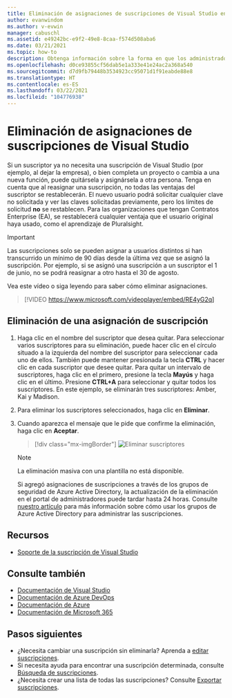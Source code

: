 ```yaml
---
title: Eliminación de asignaciones de suscripciones de Visual Studio en el Portal de administración de Suscripciones | Microsoft Docs
author: evanwindom
ms.author: v-evwin
manager: cabuschl
ms.assetid: e49242bc-e9f2-49e8-8caa-f574d508aba6
ms.date: 03/21/2021
ms.topic: how-to
description: Obtenga información sobre la forma en que los administradores pueden eliminar asignaciones de suscripciones en el Portal de administración de Suscripciones de Visual Studio.
ms.openlocfilehash: d0ce93855cf56dab5e1a333e41e24ac2a368a540
ms.sourcegitcommit: d7d9fb79448b3534923cc95071d1f91eabde88e8
ms.translationtype: HT
ms.contentlocale: es-ES
ms.lasthandoff: 03/22/2021
ms.locfileid: "104776938"
---
```

# <a name="delete-assignments-in-visual-studio-subscriptions"></a>Eliminación de asignaciones de suscripciones de Visual Studio
Si un suscriptor ya no necesita una suscripción de Visual Studio (por ejemplo, al dejar la empresa), o bien completa un proyecto o cambia a una nueva función, puede quitársela y asignársela a otra persona. Tenga en cuenta que al reasignar una suscripción, no todas las ventajas del suscriptor se restablecerán.  El nuevo usuario podrá solicitar cualquier clave no solicitada y ver las claves solicitadas previamente, pero los límites de solicitud **no** se restablecen.  Para las organizaciones que tengan Contratos Enterprise (EA), se restablecerá cualquier ventaja que el usuario original haya usado, como el aprendizaje de Pluralsight. 
> [!Important]
> Las suscripciones solo se pueden asignar a usuarios distintos si han transcurrido un mínimo de 90 días desde la última vez que se asignó la suscripción.  Por ejemplo, si se asignó una suscripción a un suscriptor el 1 de junio, no se podrá reasignar a otro hasta el 30 de agosto. 

Vea este vídeo o siga leyendo para saber cómo eliminar asignaciones.  

> [!VIDEO https://www.microsoft.com/videoplayer/embed/RE4yG2q]

## <a name="delete-a-subscription-assignment"></a>Eliminación de una asignación de suscripción
1. Haga clic en el nombre del suscriptor que desea quitar. Para seleccionar varios suscriptores para su eliminación, puede hacer clic en el círculo situado a la izquierda del nombre del suscriptor para seleccionar cada uno de ellos.  También puede mantener presionada la tecla **CTRL** y hacer clic en cada suscriptor que desee quitar. Para quitar un intervalo de suscriptores, haga clic en el primero, presione la tecla **Mayús** y haga clic en el último.  Presione **CTRL+A** para seleccionar y quitar todos los suscriptores. En este ejemplo, se eliminarán tres suscriptores: Amber, Kai y Madison. 
2. Para eliminar los suscriptores seleccionados, haga clic en **Eliminar**.
3. Cuando aparezca el mensaje que le pide que confirme la eliminación, haga clic en **Aceptar**.
   > [!div class="mx-imgBorder"]
   > ![Eliminar suscriptores](_img/delete-license/delete-subscribers.png "Elija los usuarios que desea eliminar y haga clic en Eliminar. Puede usar las teclas CTRL y Mayús para seleccionar varios suscriptores.")

   > [!NOTE]
   > La eliminación masiva con una plantilla no está disponible. 
   >
   > Si agregó asignaciones de suscripciones a través de los grupos de seguridad de Azure Active Directory, la actualización de la eliminación en el portal de administradores puede tardar hasta 24 horas.  Consulte [nuestro artículo](assign-license-bulk.md#use-azure-active-directory-groups-to-assign-subscriptions) para más información sobre cómo usar los grupos de Azure Active Directory para administrar las suscripciones. 

## <a name="resources"></a>Recursos
- [Soporte de la suscripción de Visual Studio](https://aka.ms/vsadminhelp)

## <a name="see-also"></a>Consulte también
- [Documentación de Visual Studio](/visualstudio/)
- [Documentación de Azure DevOps](/azure/devops/)
- [Documentación de Azure](/azure/)
- [Documentación de Microsoft 365](/microsoft-365/)

## <a name="next-steps"></a>Pasos siguientes
- ¿Necesita cambiar una suscripción sin eliminarla?  Aprenda a [editar suscripciones](edit-license.md).
- Si necesita ayuda para encontrar una suscripción determinada, consulte [Búsqueda de suscripciones](search-license.md).
- ¿Necesita crear una lista de todas las suscripciones?  Consulte [Exportar suscripciones](exporting-subscriptions.md).